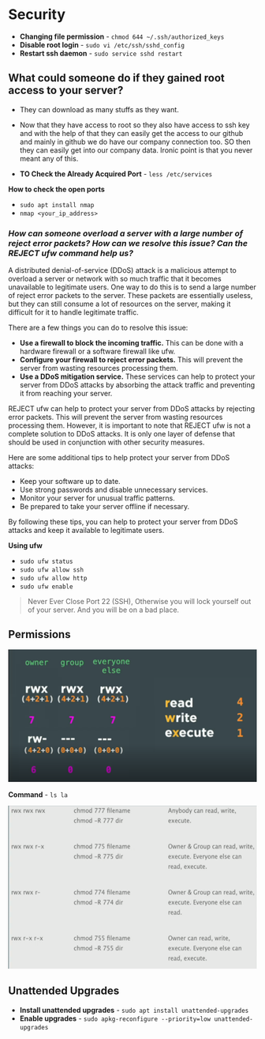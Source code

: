 # Security

- **Changing file permission** - `chmod 644 ~/.ssh/authorized_keys`
- **Disable root login** - `sudo vi /etc/ssh/sshd_config`
- **Restart ssh daemon** - `sudo service sshd restart`

## What could someone do if they gained root access to your server?

- They can download as many stuffs as they want.
- Now that they have access to root so they also have access to ssh key and with the help of that they can easily get the access to our github and mainly in github we do have our company connection too. SO then they can easily get into our company data. Ironic point is that you never meant any of this.

- **TO Check the Already Acquired Port** - `less /etc/services`

**How to check the open ports**
- `sudo apt install nmap`
- `nmap <your_ip_address>`

### ***How can someone overload a server with a large number of reject error packets? How can we resolve this issue? Can the REJECT ufw command help us?***

A distributed denial-of-service (DDoS) attack is a malicious attempt to overload a server or network with so much traffic that it becomes unavailable to legitimate users. One way to do this is to send a large number of reject error packets to the server. These packets are essentially useless, but they can still consume a lot of resources on the server, making it difficult for it to handle legitimate traffic.

There are a few things you can do to resolve this issue:

* **Use a firewall to block the incoming traffic.** This can be done with a hardware firewall or a software firewall like ufw.
* **Configure your firewall to reject error packets.** This will prevent the server from wasting resources processing them.
* **Use a DDoS mitigation service.** These services can help to protect your server from DDoS attacks by absorbing the attack traffic and preventing it from reaching your server.

REJECT ufw can help to protect your server from DDoS attacks by rejecting error packets. This will prevent the server from wasting resources processing them. However, it is important to note that REJECT ufw is not a complete solution to DDoS attacks. It is only one layer of defense that should be used in conjunction with other security measures.

Here are some additional tips to help protect your server from DDoS attacks:

* Keep your software up to date.
* Use strong passwords and disable unnecessary services.
* Monitor your server for unusual traffic patterns.
* Be prepared to take your server offline if necessary.

By following these tips, you can help to protect your server from DDoS attacks and keep it available to legitimate users.

**Using ufw**

- `sudo ufw status`
- `sudo ufw allow ssh`
- `sudo ufw allow http`
- `sudo ufw enable`

> Never Ever Close Port 22 (SSH), Otherwise you will lock yourself out of your server. And you will be on a bad place.

## Permissions

![Alt text](./images/image9.png)

**Command** - `ls la`

![Alt text](./images/image10.png)


## Unattended Upgrades

- **Install unattended upgrades** - `sudo apt install unattended-upgrades`
- **Enable upgrades** - `sudo apkg-reconfigure --priority=low unattended-upgrades`